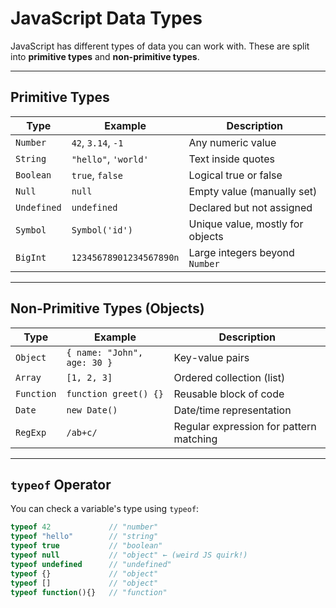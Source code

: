 #  JavaScript Data Types

JavaScript has different types of data you can work with. These are split into **primitive types** and **non-primitive types**.

---

##  Primitive Types

| Type        | Example                  | Description                        |
|-------------|--------------------------|------------------------------------|
| `Number`    | `42`, `3.14`, `-1`       | Any numeric value                  |
| `String`    | `"hello"`, `'world'`     | Text inside quotes                 |
| `Boolean`   | `true`, `false`          | Logical true or false              |
| `Null`      | `null`                   | Empty value (manually set)         |
| `Undefined` | `undefined`              | Declared but not assigned          |
| `Symbol`    | `Symbol('id')`           | Unique value, mostly for objects   |
| `BigInt`    | `12345678901234567890n`  | Large integers beyond `Number`     |

---

##  Non-Primitive Types (Objects)

| Type        | Example                          | Description                         |
|-------------|----------------------------------|-------------------------------------|
| `Object`    | `{ name: "John", age: 30 }`       | Key-value pairs                     |
| `Array`     | `[1, 2, 3]`                       | Ordered collection (list)          |
| `Function`  | `function greet() {}`             | Reusable block of code             |
| `Date`      | `new Date()`                      | Date/time representation            |
| `RegExp`    | `/ab+c/`                          | Regular expression for pattern matching |

---

##  `typeof` Operator

You can check a variable's type using `typeof`:

```js
typeof 42             // "number"
typeof "hello"        // "string"
typeof true           // "boolean"
typeof null           // "object" ← (weird JS quirk!)
typeof undefined      // "undefined"
typeof {}             // "object"
typeof []             // "object"
typeof function(){}   // "function"

